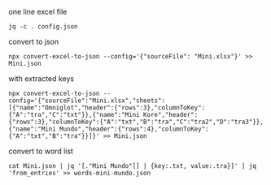 one line excel file

```
jq -c . config.json
```

convert to json

```
npx convert-excel-to-json --config='{"sourceFile": "Mini.xlsx"}' >> Mini.json
```

with extracted keys

```
npx convert-excel-to-json --config='{"sourceFile":"Mini.xlsx","sheets":[{"name":"Omniglot","header":{"rows":3},"columnToKey":{"A":"tra","C":"txt"}},{"name":"Mini Kore","header":{"rows":3},"columnToKey":{"A":"txt","B":"tra","C":"tra2","D":"tra3"}},{"name":"Mini Mundo","header":{"rows":4},"columnToKey":{"A":"txt","B":"tra"}}]}' >> Mini.json
```

convert to word list

```
cat Mini.json | jq '[."Mini Mundo"[] | {key:.txt, value:.tra}]' | jq 'from_entries' >> words-mini-mundo.json
```
